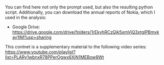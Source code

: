 You can find here not only the prompt used, but also the resulting python script.
Additionally, you can download the annual reports of Nokia, which I used in the analysis:
* Google Drive: https://drive.google.com/drive/folders/1rEkyhRCzQjk5xmVjQ3xtglPBmvkay1IM?usp=sharing

This contnet is a supplementary material to the following video series: https://www.youtube.com/playlist?list=PLARy1wbnxR78PPerOgwx6XjN1MEBow8Wt
